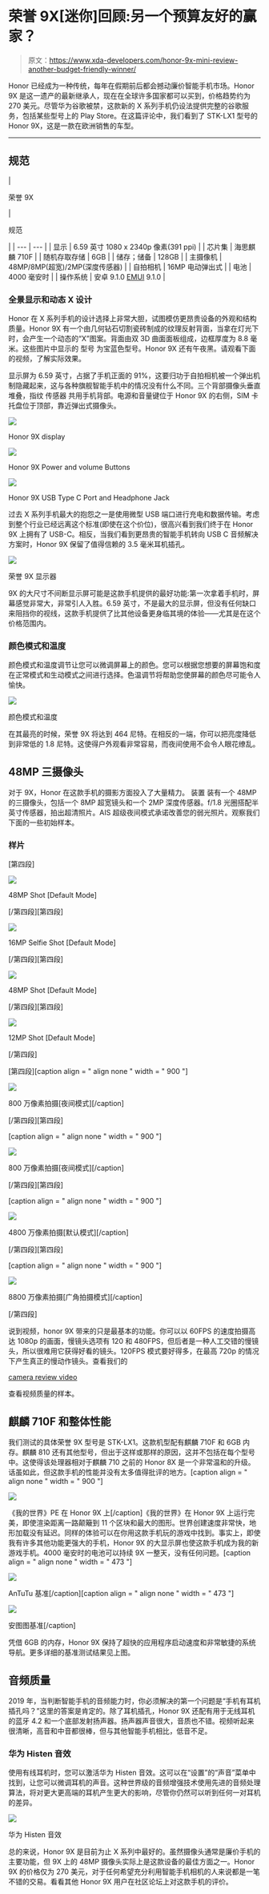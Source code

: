 # 荣誉 9X[迷你]回顾:另一个预算友好的赢家？

> 原文：<https://www.xda-developers.com/honor-9x-mini-review-another-budget-friendly-winner/>

Honor 已经成为一种传统，每年在假期前后都会撼动廉价智能手机市场。Honor 9X 是这一遗产的最新继承人，现在在全球许多国家都可以买到，价格趋势约为 270 美元。尽管华为谷歌被禁，这款新的 X 系列手机仍设法提供完整的谷歌服务，包括某些型号上的 Play Store。在这篇评论中，我们看到了 STK-LX1 型号的 Honor 9X，这是一款在欧洲销售的车型。

* * *

## 规范

| 

荣誉 9X

 | 

规范

 |
| --- | --- |
| 显示 | 6.59 英寸 1080 x 2340p 像素(391 ppi) |
| 芯片集 | 海思麒麟 710F |
| 随机存取存储 | 6GB |
| 储存；储备 | 128GB |
| 主摄像机 | 48MP/8MP(超宽)/2MP(深度传感器) |
| 自拍相机 | 16MP 电动弹出式 |
| 电池 | 4000 毫安时 |
| 操作系统 | 安卓 9.1.0 [EMUI](https://www.xda-developers.com/tag/emui/) 9.1.0 |

### 全景显示和动态 X 设计

Honor 在 X 系列手机的设计选择上非常大胆，试图模仿更昂贵设备的外观和结构质量。Honor 9X 有一个由几何钻石切割瓷砖制成的纹理反射背面，当拿在灯光下时，会产生一个动态的“X”图案。背面由双 3D 曲面面板组成，边框厚度为 8.8 毫米。这些图片中显示的 型号 为宝蓝色型号。Honor 9X 还有午夜黑。请观看下面的视频，了解实际效果。

显示屏为 6.59 英寸，占据了手机正面的 91%，这要归功于自拍相机被一个弹出机制隐藏起来，这与各种旗舰智能手机中的情况没有什么不同。三个背部摄像头垂直堆叠，指纹 传感器 共用手机背部。电源和音量键位于 Honor 9X 的右侧，SIM 卡托盘位于顶部，靠近弹出式摄像头。

 <picture>![](img/74572279adbd3b9a1d09161ea67bc168.png)</picture> 

Honor 9X display

 <picture>![](img/94af6be83efeeb00905b4d1cdb913eb9.png)</picture> 

Honor 9X Power and volume Buttons

 <picture>![](img/2051202d7ef35dd5cdf264302b46808f.png)</picture> 

Honor 9X USB Type C Port and Headphone Jack

过去 X 系列手机最大的抱怨之一是使用微型 USB 端口进行充电和数据传输。考虑到整个行业已经远离这个标准(即使在这个价位)，很高兴看到我们终于在 Honor 9X 上拥有了 USB-C。相反，当我们看到更昂贵的智能手机转向 USB C 音频解决方案时，Honor 9X 保留了值得信赖的 3.5 毫米耳机插孔。

[![](img/552a129f3a787aaa8792d933f1e07ea0.png)](https://static1.xdaimages.com/wordpress/wp-content/uploads/2019/10/Honor-9X-Display_1.jpg)

荣誉 9X 显示器

9X 的大尺寸不间断显示屏可能是这款手机提供的最好功能:第一次拿着手机时，屏幕感觉非常大，非常引人入胜。6.59 英寸，不是最大的显示屏，但没有任何缺口来阻挡你的视线，这款手机提供了比其他设备更身临其境的体验——尤其是在这个价格范围内。

### 颜色模式和温度

颜色模式和温度调节让您可以微调屏幕上的颜色。您可以根据您想要的屏幕饱和度在正常模式和生动模式之间进行选择。色温调节将帮助您使屏幕的颜色尽可能令人愉快。

![](img/5868e3acb2240bc054c9293ba2bbb2f6.png)

颜色模式和温度

在其最亮的时候，荣誉 9X 将达到 464 尼特。在相反的一端，你可以把亮度降低到非常低的 1.8 尼特。这使得户外观看非常容易，而夜间使用不会令人眼花缭乱。

## 48MP 三摄像头

对于 9X，Honor 在这款手机的摄影方面投入了大量精力。 装置 装有一个 48MP 的三摄像头，包括一个 8MP 超宽镜头和一个 2MP 深度传感器。f/1.8 光圈搭配半英寸传感器，拍出超清照片。AIS 超级夜间模式承诺改善您的弱光照片。观察我们下面的一些初始样本。

### 样片

[第四段]

 <picture>![](img/c5b96ad18da2393dbc17da0023b4eb64.png)</picture> 

48MP Shot [Default Mode]

[/第四段][第四段]

 <picture>![](img/1d38909892819b1b4fcf545a4e73da89.png)</picture> 

16MP Selfie Shot [Default Mode]

[/第四段][第四段]

 <picture>![](img/3128612d3a7740fa13d61c2f6727fa78.png)</picture> 

48MP Shot [Default Mode]

[/第四段][第四段]

 <picture>![](img/48170d0e1b7d5de83f51900bf3b9c78d.png)</picture> 

12MP Shot [Default Mode]

[/第四段]

[第四段][caption align = " align none " width = " 900 "]

[![](img/9487393e3fd3470f9f273aa06582d20b.png)](https://static1.xdaimages.com/wordpress/wp-content/uploads/2019/10/Honor-9X-Sample-Shot-8.jpg)

800 万像素拍摄[夜间模式][/caption]

[/第四段][第四段]

[caption align = " align none " width = " 900 "]

[![](img/0e6716a29ea873a2b91386eaffbbfafb.png)](https://static1.xdaimages.com/wordpress/wp-content/uploads/2019/10/Honor-9X-Sample-Shot-7.jpg)

800 万像素拍摄[夜间模式][/caption]

[/第四段][第四段]

[caption align = " align none " width = " 900 "]

[![](img/c758189b2909c3426d39dc0bad1fa554.png)](https://static1.xdaimages.com/wordpress/wp-content/uploads/2019/10/Honor-9X-Sample-Shot-3.jpg)

4800 万像素拍摄[默认模式][/caption]

[/第四段][第四段]

[caption align = " align none " width = " 900 "]

[![](img/b75eba5fae5d78169d386408849752db.png)](https://static1.xdaimages.com/wordpress/wp-content/uploads/2019/10/Honor-9X-Sample-Shot-4.jpg)

8800 万像素拍摄[广角拍摄模式][/caption]

[/第四段]

说到视频，honor 9X 带来的只是最基本的功能。你可以以 60FPS 的速度拍摄高达 1080p 的画面，慢镜头选项有 120 和 480FPS，但后者是一种人工交错的慢镜头，所以很难用它获得好看的镜头。120FPS 模式要好得多，在最高 720p 的情况下产生真正的慢动作镜头。查看我们的

[camera review video](https://youtu.be/hfUwqJLTF6A)

查看视频质量的样本。

## 麒麟 710F 和整体性能

我们测试的具体荣誉 9X 型号是 STK-LX1。这款机型配有麒麟 710F 和 6GB 内存。麒麟 810 还有其他型号，但出于这样或那样的原因，这并不包括在每个型号中。这使得该处理器相对于麒麟 710 之前的 Honor 8X 是一个非常温和的升级。话虽如此，但这款手机的性能并没有太多值得批评的地方。[caption align = " align none " width = " 900 "]

![](img/10a65ada1049ac1d4da76c7cde30cb50.png)

《我的世界》PE 在 Honor 9X 上[/caption]《我的世界》在 Honor 9X 上运行完美，即使渲染距离一路颠簸到 11 个区块和最大的图形。世界创建速度非常快，地形加载没有延迟。同样的体验可以在你用这款手机玩的游戏中找到。事实上，即使我有许多其他功能更强大的手机，Honor 9X 的大显示屏也使这款手机成为我的新游戏手机。4000 毫安时的电池可以持续 9X 一整天，没有任何问题。[caption align = " align none " width = " 473 "]

![](img/88fd59d760fe4d5d0903bbeabf8a7b49.png)

AnTuTu 基准[/caption][caption align = " align none " width = " 473 "]

![](img/b10feef6de83ad7b2e6a835a4e648dc9.png)

安图图基准[/caption]

凭借 6GB 的内存，Honor 9X 保持了超快的应用程序启动速度和非常敏捷的系统导航。更多详细的基准测试结果见上图。

## 音频质量

2019 年，当判断智能手机的音频能力时，你必须解决的第一个问题是“手机有耳机插孔吗？”这里的答案是肯定的。除了耳机插孔，Honor 9X 还配有用于无线耳机的蓝牙 4.2 和一个底部发射扬声器。扬声器声音很大，音质也不错。视频听起来很清晰，高音和中音都很棒，但与其他智能手机相比，低音不足。

### 华为 Histen 音效

使用有线耳机时，您可以激活华为 Histen 音效。这可以在“设置”的“声音”菜单中找到，让您可以微调耳机的声音。这种世界级的音频增强技术使用先进的音频处理算法，将对更大更高端的耳机产生更大的影响，尽管你仍然可以听到任何一对耳机的差异。

![](img/a040eee116eaa94896a61dcfcdaf2d16.png)

华为 Histen 音效

总的来说，Honor 9X 是目前为止 X 系列中最好的。虽然摄像头通常是廉价手机的主要功能，但 9X 上的 48MP 摄像头实际上是这款设备的最佳方面之一。Honor 9X 的价格仅为 270 美元，对于任何希望充分利用智能手机相机的人来说都是一笔不错的交易。看看其他 Honor 9X 用户在社区论坛上对这款手机的评价。